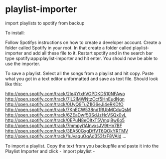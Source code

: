 playlist-importer
=================

import playlists to spotify from backup

To install:

Follow Spotifys instructions on how to create a developer account. Create a folder called Spotify in your root. In that create a folder called playlist-importer
and add all these file to it. Restart spotify and in the search bar type spotify:app:playlist-importer and hit enter. You should now be able to use the importer.

To save a playlist. Select all the songs from a playlist and hit copy. Paste what you got in a text editor unformatted and save as text file. 
Should look like this:

http://open.spotify.com/track/2le4YtxhVOPDKD510NFAwo
http://open.spotify.com/track/7lL2lMWNtzOcf5HnEudNgn
http://open.spotify.com/track/0UyQ9TuZ1lG6eJi4eRKDfO
http://open.spotify.com/track/7KnECW538nd1RUbMCduQsM
http://open.spotify.com/track/6ZEaDwf50SdJzHcVSQx0vL
http://open.spotify.com/track/0EPuN8eOItxT5Vmqi8w6o5
http://open.spotify.com/track/7mmpyi1AInvxsJV9tHn7BF
http://open.spotify.com/track/3EA50GxgDffVT6QOkYRTMV
http://open.spotify.com/track/1rJvaquOqAd353fzF8VAld
...


To import a playlist. Copy the text from you backupfile and paste it into the Playlist Importer and click - import playlist -

